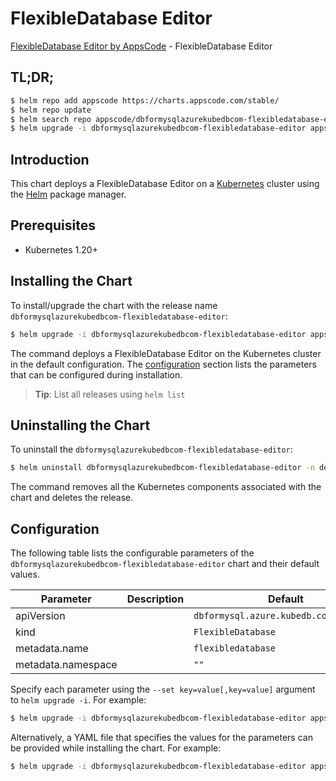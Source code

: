 # FlexibleDatabase Editor

[FlexibleDatabase Editor by AppsCode](https://appscode.com) - FlexibleDatabase Editor

## TL;DR;

```bash
$ helm repo add appscode https://charts.appscode.com/stable/
$ helm repo update
$ helm search repo appscode/dbformysqlazurekubedbcom-flexibledatabase-editor --version=v0.16.0
$ helm upgrade -i dbformysqlazurekubedbcom-flexibledatabase-editor appscode/dbformysqlazurekubedbcom-flexibledatabase-editor -n default --create-namespace --version=v0.16.0
```

## Introduction

This chart deploys a FlexibleDatabase Editor on a [Kubernetes](http://kubernetes.io) cluster using the [Helm](https://helm.sh) package manager.

## Prerequisites

- Kubernetes 1.20+

## Installing the Chart

To install/upgrade the chart with the release name `dbformysqlazurekubedbcom-flexibledatabase-editor`:

```bash
$ helm upgrade -i dbformysqlazurekubedbcom-flexibledatabase-editor appscode/dbformysqlazurekubedbcom-flexibledatabase-editor -n default --create-namespace --version=v0.16.0
```

The command deploys a FlexibleDatabase Editor on the Kubernetes cluster in the default configuration. The [configuration](#configuration) section lists the parameters that can be configured during installation.

> **Tip**: List all releases using `helm list`

## Uninstalling the Chart

To uninstall the `dbformysqlazurekubedbcom-flexibledatabase-editor`:

```bash
$ helm uninstall dbformysqlazurekubedbcom-flexibledatabase-editor -n default
```

The command removes all the Kubernetes components associated with the chart and deletes the release.

## Configuration

The following table lists the configurable parameters of the `dbformysqlazurekubedbcom-flexibledatabase-editor` chart and their default values.

|     Parameter      | Description |                      Default                      |
|--------------------|-------------|---------------------------------------------------|
| apiVersion         |             | <code>dbformysql.azure.kubedb.com/v1alpha1</code> |
| kind               |             | <code>FlexibleDatabase</code>                     |
| metadata.name      |             | <code>flexibledatabase</code>                     |
| metadata.namespace |             | <code>""</code>                                   |


Specify each parameter using the `--set key=value[,key=value]` argument to `helm upgrade -i`. For example:

```bash
$ helm upgrade -i dbformysqlazurekubedbcom-flexibledatabase-editor appscode/dbformysqlazurekubedbcom-flexibledatabase-editor -n default --create-namespace --version=v0.16.0 --set apiVersion=dbformysql.azure.kubedb.com/v1alpha1
```

Alternatively, a YAML file that specifies the values for the parameters can be provided while
installing the chart. For example:

```bash
$ helm upgrade -i dbformysqlazurekubedbcom-flexibledatabase-editor appscode/dbformysqlazurekubedbcom-flexibledatabase-editor -n default --create-namespace --version=v0.16.0 --values values.yaml
```
